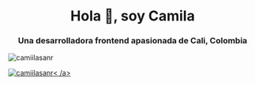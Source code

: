 <h1 align="center">Hola 👋, soy Camila</h1>
<h3 align="center">Una desarrolladora frontend apasionada de Cali, Colombia</h3>

<p align="left"> <img src ="https://komarev.com/ghpvc/?username=camiilasanr&label=Profile%20views&color=0e75b6&style=flat" alt="camiilasanr" /> </p>

<p align="left"> <a href="https ://github.com/ryo-ma/github-profile-trofeo"><img src="https://github-profile-trofeo.vercel.app/?username=camiilasanr" alt="camiilasanr" />< /a> </p>

